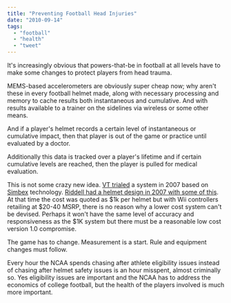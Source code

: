 ```yaml
---
title: "Preventing Football Head Injuries"
date: "2010-09-14"
tags: 
  - "football"
  - "health"
  - "tweet"
---
```


It's increasingly obvious that powers-that-be in football at all levels have to make some changes to protect players from head trauma.

MEMS-based accelerometers are obviously super cheap now; why aren't these in every football helmet made, along with necessary processing and memory to cache results both instantaneous and cumulative. And with results available to a trainer on the sidelines via wireless or some other means.

And if a player's helmet records a certain level of instantaneous or cumulative impact, then that player is out of the game or practice until evaluated by a doctor.

Additionally this data is tracked over a player's lifetime and if certain cumulative levels are reached, then the player is pulled for medical evaluation.

This is not some crazy new idea. [VT trialed](http://www.physorg.com/news95589115.html) a system in 2007 based on [Simbex](http://www.simbex.com/) technology. [Riddell had a helmet design in 2007 with some of this](http://www.technologyreview.com/infotech/19356/?a=f). At that time the cost was quoted as $1k per helmet but with Wii controllers retailing at $20-40 MSRP, there is no reason why a lower cost system can't be devised. Perhaps it won't have the same level of accuracy and responsiveness as the $1K system but there must be a reasonable low cost version 1.0 compromise.

The game has to change. Measurement is a start. Rule and equipment changes must follow.

Every hour the NCAA spends chasing after athlete eligibility issues instead of chasing after helmet safety issues is an hour misspent, almost criminally so. Yes eligibility issues are important and the NCAA has to address the economics of college football, but the health of the players involved is much more important.

